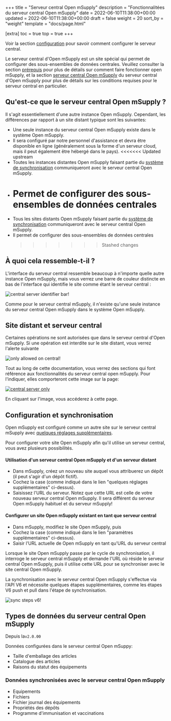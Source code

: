 +++
title = "Serveur central Open mSupply"
description = "Fonctionnalitées du serveur central Open mSupply"
date = 2022-06-10T11:38:00+00:00
updated = 2022-06-10T11:38:00+00:00
draft = false
weight = 20
sort_by = "weight"
template = "docs/page.html"

[extra]
toc = true
top = true
+++

<div class="tip">Voir la section <a href="#configuration-and-synchronisation">configuration</a> pour savoir comment configurer le serveur central.</div>

Le serveur central d'Open mSupply est un site spécial qui permet de configurer des sous-ensembles de données centrales. Veuillez consulter la section [prérequis](/docs/introduction/requirements/#open-msupply-requirements) pour plus de détails sur comment faire fonctionner open mSupply, et la section [serveur central Open mSupply](/docs/introduction/requirements/#open-msupply-central-server) du serveur central d'Open mSupply pour plus de détails sur les conditions requises pour le serveur central en particulier.

## Qu'est-ce que le serveur central Open mSupply ?

Il s'agit essentiellement d'une autre instance Open mSupply. Cependant, les différences par rapport à un site distant typique sont les suivantes:

- Une seule instance du serveur central Open mSupply existe dans le système Open mSupply.
- Il sera configuré par notre personnel d'assistance et devra être disponible en ligne (généralement sous la forme d'un serveur cloud, mais il peut également être hébergé dans le pays).
  <<<<<<< Updated upstream
- Toutes les instances distantes Open mSupply faisant partie du [système de synchronisation](/docs/sync/synchronisation/) communiqueront avec le serveur central Open mSupply.
- # Permet de configurer des sous-ensembles de données centrales
- Tous les sites distants Open mSupply faisant partie du [système de synchronisation](/docs/sync/synchronisation/) communiqueront avec le serveur central Open mSupply.
- Il permet de configurer des sous-ensembles de données centrales
  > > > > > > > Stashed changes

## À quoi cela ressemble-t-il ?

L'interface du serveur central ressemble beaucoup à n'importe quelle autre instance Open mSupply, mais vous verrez une barre de couleur distincte en bas de l'interface qui identifie le site comme étant le serveur central :

![central server identifier bar!](/docs/introduction/images/central_server_bar_identifier.png)

Comme pour le serveur central mSupply, il n'existe qu'une seule instance du serveur central Open mSupply dans le système Open mSupply.

## Site distant et serveur central

Certaines opérations ne sont autorisées que dans le serveur central d'Open mSupply. Si une opération est interdite sur le site distant, vous verrez l'alerte suivante

![only allowed on central!](/docs/introduction/images/only_allowed_on_central.png)

Tout au long de cette documentation, vous verrez des sections qui font référence aux fonctionnalités du serveur central open mSupply. Pour l'indiquer, elles comporteront cette image sur la page:

[![central server only](/docs/introduction/images/central_server.png '🔗 Available on central server only ')](/docs/getting_started/central/#remote-site-vs-central-server)

En cliquant sur l'image, vous accéderez à cette page.

## Configuration et synchronisation

Open mSupply est configuré comme un autre site sur le serveur central mSupply avec [quelques réglages supplémentaires](https://docs.msupply.org.nz/synchronisation:sync_sites#open_msupply_central_server_settings).

Pour configurer votre site Open mSupply afin qu'il utilise un serveur central, vous avez plusieurs possibilités.

#### Utilisation d'un serveur central Open mSupply et d'un serveur distant

- Dans mSupply, créez un nouveau site auquel vous attribuerez un dépôt (il peut s'agir d'un dépôt fictif).
- Cochez la case (comme indiqué dans le lien "quelques réglages supplémentaires" ci-dessus).
- Saisissez l'URL du serveur. Notez que cette URL est celle de votre nouveau serveur central Open mSupply. Il sera différent du serveur Open mSupply habituel et du serveur mSupply!

#### Configurer un site Open mSupply existant en tant que serveur central

- Dans mSupply, modifiez le site Open mSupply, puis
- Cochez la case (comme indiqué dans le lien "paramètres supplémentaires" ci-dessus).
- Saisir l'URL actuelle de Open mSupply en tant qu'URL du serveur central

Lorsque le site Open mSupply passe par le cycle de synchronisation, il interroge le serveur central mSupply et demande l'URL où réside le serveur central Open mSupply, puis il utilise cette URL pour se synchroniser avec le site central Open mSupply.

La synchronisation avec le serveur central Open mSupply s'effectue via l'API V6 et nécessite quelques étapes supplémentaires, comme les étapes V6 push et pull dans l'étape de synchronisation.

![sync steps v6!](/docs/introduction/images/sync_steps_v6.png)

## Types de données du serveur central Open mSupply

<div class="note">Depuis la<code>v2.0.00</code></div>

Données configurées dans le serveur central Open mSuppy:

- Taille d'emballage des articles
- Catalogue des articles
- Raisons du statut des équipements

### Données synchronisées avec le serveur central Open mSupply

- Equipements
- Fichiers
- Fichier journal des équipements
- Propriétés des dépôts
- Programme d'immunisation et vaccinations
